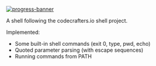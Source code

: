 [![progress-banner](https://backend.codecrafters.io/progress/shell/0a6f30dc-2f37-4043-bf02-72d64993d9a2)](https://app.codecrafters.io/users/codecrafters-bot?r=2qF)

A shell following the codecrafters.io shell project.

Implemented:
- Some built-in shell commands (exit 0, type, pwd, echo)
- Quoted parameter parsing (with escape sequences)
- Running commands from PATH
